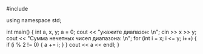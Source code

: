 #include <iostream>

using namespace std;

int main()
{
    int a, x, y;
    a = 0;
    cout << "укажите диапазон: \n";
    cin >> x >> y;
    cout << "Сумма нечетных чисел диапазона: \n";
    for (int i = x; i <= y; i++)
    {
        if (i % 2 != 0)
        {
            a += i;
        }
    }
    cout << a << endl;
}
